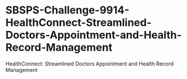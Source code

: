 # SBSPS-Challenge-9914-HealthConnect-Streamlined-Doctors-Appointment-and-Health-Record-Management
HealthConnect: Streamlined Doctors Appointment and Health Record Management
